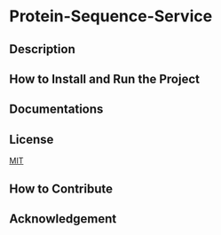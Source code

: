 # Protein-Sequence-Service

## Description


## How to Install and Run the Project


## Documentations


## License
[MIT](LICENSE)

## How to Contribute


## Acknowledgement
